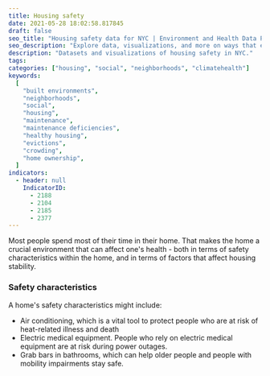 ```yaml
---
title: Housing safety
date: 2021-05-28 18:02:58.817845
draft: false
seo_title: "Housing safety data for NYC | Environment and Health Data Portal"
seo_description: "Explore data, visualizations, and more on ways that environments shape health in New York City's neighborhoods."
description: "Datasets and visualizations of housing safety in NYC."
tags:
categories: ["housing", "social", "neighborhoods", "climatehealth"]
keywords:
  [
    "built environments",
    "neighborhoods",
    "social",
    "housing",
    "maintenance",
    "maintenance deficiencies",
    "healthy housing",
    "evictions",
    "crowding",
    "home ownership",
  ]
indicators:
  - header: null
    IndicatorID:
      - 2188
      - 2104
      - 2185
      - 2377
---
```


Most people spend most of their time in their home. That makes the home a crucial environment that can affect one's health - both in terms of safety characteristics within the home, and in terms of factors that affect housing stability.

### Safety characteristics

A home's safety characteristics might include:

- Air conditioning, which is a vital tool to protect people who are at risk of heat-related illness and death
- Electric medical equipment. People who rely on electric medical equipment are at risk during power outages.
- Grab bars in bathrooms, which can help older people and people with mobility impairments stay safe.
